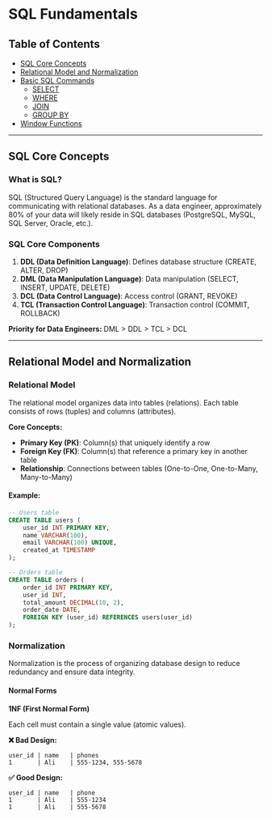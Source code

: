 # SQL Fundamentals

## Table of Contents
- [SQL Core Concepts](#sql-core-concepts)
- [Relational Model and Normalization](#relational-model-and-normalization)
- [Basic SQL Commands](#basic-sql-commands)
  - [SELECT](#select)
  - [WHERE](#where)
  - [JOIN](#join)
  - [GROUP BY](#group-by)
- [Window Functions](#window-functions)

---

## SQL Core Concepts

### What is SQL?

SQL (Structured Query Language) is the standard language for communicating with relational databases. As a data engineer, approximately 80% of your data will likely reside in SQL databases (PostgreSQL, MySQL, SQL Server, Oracle, etc.).

### SQL Core Components

1. **DDL (Data Definition Language)**: Defines database structure (CREATE, ALTER, DROP)
2. **DML (Data Manipulation Language)**: Data manipulation (SELECT, INSERT, UPDATE, DELETE)
3. **DCL (Data Control Language)**: Access control (GRANT, REVOKE)
4. **TCL (Transaction Control Language)**: Transaction control (COMMIT, ROLLBACK)

**Priority for Data Engineers:**
DML > DDL > TCL > DCL

---

## Relational Model and Normalization

### Relational Model

The relational model organizes data into tables (relations). Each table consists of rows (tuples) and columns (attributes).

**Core Concepts:**
- **Primary Key (PK)**: Column(s) that uniquely identify a row
- **Foreign Key (FK)**: Column(s) that reference a primary key in another table
- **Relationship**: Connections between tables (One-to-One, One-to-Many, Many-to-Many)

#### Example:

```sql
-- Users table
CREATE TABLE users (
    user_id INT PRIMARY KEY,
    name VARCHAR(100),
    email VARCHAR(100) UNIQUE,
    created_at TIMESTAMP
);

-- Orders table
CREATE TABLE orders (
    order_id INT PRIMARY KEY,
    user_id INT,
    total_amount DECIMAL(10, 2),
    order_date DATE,
    FOREIGN KEY (user_id) REFERENCES users(user_id)
);
```

### Normalization

Normalization is the process of organizing database design to reduce redundancy and ensure data integrity.

#### Normal Forms

**1NF (First Normal Form)**

Each cell must contain a single value (atomic values).

**❌ Bad Design:**
```
user_id | name   | phones
1       | Ali    | 555-1234, 555-5678
```

**✅ Good Design:**
```
user_id | name   | phone
1       | Ali    | 555-1234
1       | Ali    | 555-5678
```
